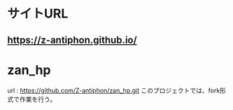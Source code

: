 # サイトURL
## https://z-antiphon.github.io/


# zan_hp
url : https://github.com/Z-antiphon/zan_hp.git
このプロジェクトでは、fork形式で作業を行う。

